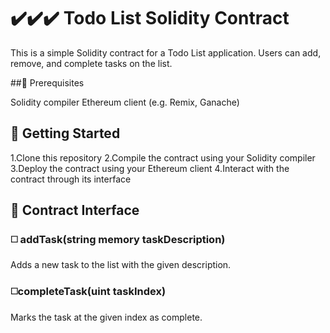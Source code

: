 # ✔️✔️✔️ Todo List Solidity Contract

This is a simple Solidity contract for a Todo List application. Users can add, remove, and complete tasks on the list.

##🔘 Prerequisites

Solidity compiler
Ethereum client (e.g. Remix, Ganache)

## 🔘 Getting Started

1.Clone this repository
2.Compile the contract using your Solidity compiler
3.Deploy the contract using your Ethereum client
4.Interact with the contract through its interface


## 🔘 Contract Interface

### ◻️ addTask(string memory taskDescription)
Adds a new task to the list with the given description.

### ◻️completeTask(uint taskIndex)
Marks the task at the given index as complete.
